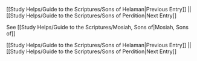 [[Study Helps/Guide to the Scriptures/Sons of Helaman|Previous Entry]]  ||  [[Study Helps/Guide to the Scriptures/Sons of Perdition|Next Entry]]

 See [[Study Helps/Guide to the Scriptures/Mosiah, Sons of|Mosiah, Sons of]]

[[Study Helps/Guide to the Scriptures/Sons of Helaman|Previous Entry]]  ||  [[Study Helps/Guide to the Scriptures/Sons of Perdition|Next Entry]]